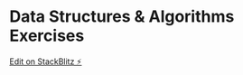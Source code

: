 # Data Structures & Algorithms Exercises

[Edit on StackBlitz ⚡️](https://stackblitz.com/edit/js-ejp7nm)
